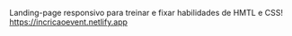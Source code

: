 Landing-page responsivo para treinar e fixar habilidades de HMTL e CSS! <br/>
https://incricaoevent.netlify.app
